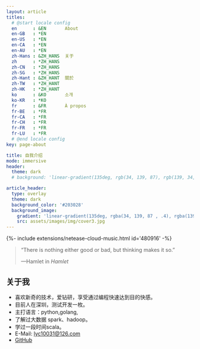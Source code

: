 ```yaml
---
layout: article
titles:
  # @start locale config
  en      : &EN       About
  en-GB   : *EN
  en-US   : *EN
  en-CA   : *EN
  en-AU   : *EN
  zh-Hans : &ZH_HANS  关于
  zh      : *ZH_HANS
  zh-CN   : *ZH_HANS
  zh-SG   : *ZH_HANS
  zh-Hant : &ZH_HANT  關於
  zh-TW   : *ZH_HANT
  zh-HK   : *ZH_HANT
  ko      : &KO       소개
  ko-KR   : *KO
  fr      : &FR       À propos
  fr-BE   : *FR
  fr-CA   : *FR
  fr-CH   : *FR
  fr-FR   : *FR
  fr-LU   : *FR
  # @end locale config
key: page-about

title: 自我介绍
mode: immersive
header:
  theme: dark
  # background: 'linear-gradient(135deg, rgb(34, 139, 87), rgb(139, 34, 139))'

article_header:
  type: overlay
  theme: dark
  background_color: '#203028'
  background_image:
    gradient: 'linear-gradient(135deg, rgba(34, 139, 87 , .4), rgba(139, 34, 139, .4))'
    src: assets/images/img/cover3.jpg
---
```

<div>{%- include extensions/netease-cloud-music.html id='480916' -%}</div>


> “There is nothing either good or bad, but thinking makes it so.”
>
> —Hamlet in *Hamlet*

## 关于我
* 喜欢新奇的技术，爱钻研，享受通过编程快速达到目的快感。
* 目前人在深圳，测试开发一枚。
* 主打语言：python,golang,
* 了解过大数据 spark、hadoop。
* 学过一段时间scala。
* E-Mail: lyc10031@126.com
* [GitHub](https://github.com/lyc10031)